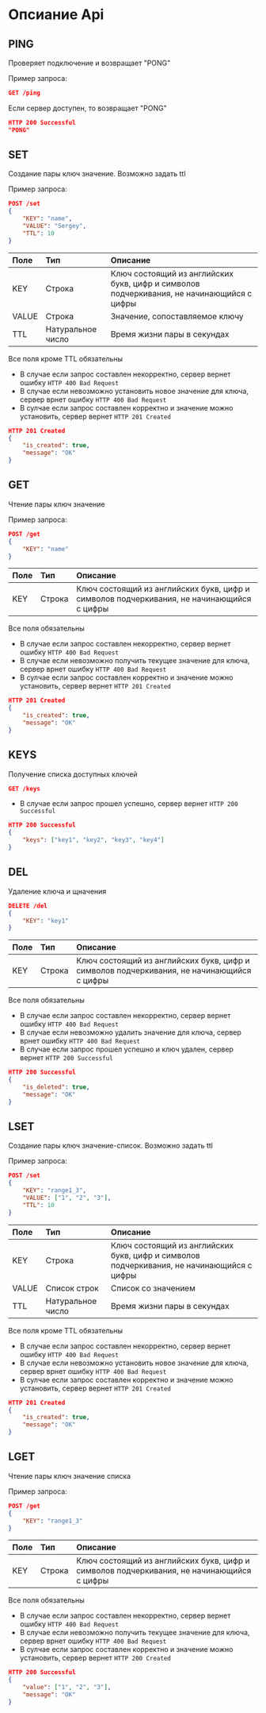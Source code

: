 # Опсиание Api

## PING
Проверяет подключение и возвращает "PONG"

Пример запроса:
```json
GET /ping
```

Если  сервер доступен, то возвращает "PONG"

```json
HTTP 200 Successful
"PONG"
```


## SET
Создание пары ключ значение. Возможно задать ttl

Пример запроса:
```json
POST /set
{
    "KEY": "name",
    "VALUE": "Sergey",
    "TTL": 10
}
```
|Поле            |Тип                     |Описание                                                                                 |
|:---------------|:-----------------------|:----------------------------------------------------------------------------------------|
|KEY             |Строка                  |Ключ состоящий из английских букв, цифр и символов подчеркивания, не начинающийся с цифры|
|VALUE           |Строка                  |Значение, сопоставляемое ключу                                                           |
|TTL             |Натуральное число       |Время жизни пары в секундах                                                              |

Все поля кроме TTL обязательны

* В случае если запрос составлен некорректно, сервер вернет ошибку `HTTP 400 Bad Request`
* В случае если невозможно установить новое значение для ключа, сервер врнет ошибку `HTTP 400 Bad Request`
* В сулчае если запрос составлен корректно и значение можно установить, сервер вернет `HTTP 201 Created`
```json
HTTP 201 Created
{
    "is_created": true,
    "message": "OK"
}
```



## GET
Чтение пары ключ значение

Пример запроса:
```json
POST /get
{
    "KEY": "name"
}
```
|Поле            |Тип                     |Описание                                                                                 |
|:---------------|:-----------------------|:----------------------------------------------------------------------------------------|
|KEY             |Строка                  |Ключ состоящий из английских букв, цифр и символов подчеркивания, не начинающийся с цифры|

Все поля обязательны

* В случае если запрос составлен некорректно, сервер вернет ошибку `HTTP 400 Bad Request`
* В случае если невозможно получить текущее значение для ключа, сервер врнет ошибку `HTTP 400 Bad Request`
* В сулчае если запрос составлен корректно и значение можно установить, сервер вернет `HTTP 201 Created`
```json
HTTP 201 Created
{
    "is_created": true,
    "message": "OK"
}
```

## KEYS
Получение списка доступных ключей

```json
GET /keys
```

* В случае если запрос прошел успешно, сервер вернет `HTTP 200 Successful`
```json
HTTP 200 Successful
{
    "keys": ["key1", "key2", "key3", "key4"]
}
```

## DEL
Удаление ключа и щначения

```json
DELETE /del
{
    "KEY": "key1"
}
```
|Поле            |Тип                     |Описание                                                                                 |
|:---------------|:-----------------------|:----------------------------------------------------------------------------------------|
|KEY             |Строка                  |Ключ состоящий из английских букв, цифр и символов подчеркивания, не начинающийся с цифры|

Все поля обязательны

* В случае если запрос составлен некорректно, сервер вернет ошибку `HTTP 400 Bad Request`
* В случае если невозможно удалить значение для ключа, сервер врнет ошибку `HTTP 400 Bad Request`
* В случае если запрос прошел успешно и ключ удален, сервер вернет `HTTP 200 Successful`
```json
HTTP 200 Successful
{
    "is_deleted": true,
    "message": "OK"
}
```


## LSET
Создание пары ключ значение-список. Возможно задать ttl

Пример запроса:
```json
POST /set
{
    "KEY": "range1_3",
    "VALUE": ["1", "2", "3"],
    "TTL": 10
}
```
|Поле            |Тип                     |Описание                                                                                 |
|:---------------|:-----------------------|:----------------------------------------------------------------------------------------|
|KEY             |Строка                  |Ключ состоящий из английских букв, цифр и символов подчеркивания, не начинающийся с цифры|
|VALUE           |Список строк            |Список со значением                                                                      |
|TTL             |Натуральное число       |Время жизни пары в секундах                                                              |

Все поля кроме TTL обязательны

* В случае если запрос составлен некорректно, сервер вернет ошибку `HTTP 400 Bad Request`
* В случае если невозможно установить новое значение для ключа, сервер врнет ошибку `HTTP 400 Bad Request`
* В сулчае если запрос составлен корректно и значение можно установить, сервер вернет `HTTP 201 Created`
```json
HTTP 201 Created
{
    "is_created": true,
    "message": "OK"
}
```

## LGET
Чтение пары ключ значение списка

Пример запроса:
```json
POST /get
{
    "KEY": "range1_3"
}
```
|Поле            |Тип                     |Описание                                                                                 |
|:---------------|:-----------------------|:----------------------------------------------------------------------------------------|
|KEY             |Строка                  |Ключ состоящий из английских букв, цифр и символов подчеркивания, не начинающийся с цифры|

Все поля обязательны

* В случае если запрос составлен некорректно, сервер вернет ошибку `HTTP 400 Bad Request`
* В случае если невозможно получить текущее значение для ключа, сервер врнет ошибку `HTTP 400 Bad Request`
* В сулчае если запрос составлен корректно и значение можно установить, сервер вернет `HTTP 200 Created`
```json
HTTP 200 Successful
{
    "value": ["1", "2", "3"],
    "message": "OK"
}
```